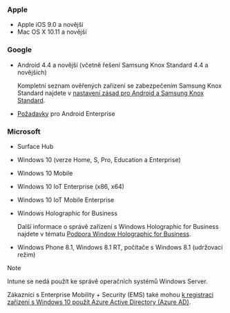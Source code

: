 

### <a name="apple"></a>Apple
- Apple iOS 9.0 a novější
- Mac OS X 10.11 a novější

### <a name="google"></a>Google
- Android 4.4 a novější (včetně řešení Samsung Knox Standard 4.4 a novějších)

  Kompletní seznam ověřených zařízení se zabezpečením Samsung Knox Standard najdete v [nastavení zásad pro Android a Samsung Knox Standard](/intune/supported-devices-browsers#supported-samsung-knox-standard-devices).


- [Požadavky](https://support.google.com/work/android/answer/6174145?hl=en) pro Android Enterprise

### <a name="microsoft"></a>Microsoft

- Surface Hub
- Windows 10 (verze Home, S, Pro, Education a Enterprise)
- Windows 10 Mobile
- Windows 10 IoT Enterprise (x86, x64)
- Windows 10 IoT Mobile Enterprise
- Windows Holographic for Business

  Další informace o správě zařízení s Windows Holographic for Business najdete v tématu [Podpora Window Holographic for Business](../windows-holographic-for-business.md).

- Windows Phone 8.1, Windows 8.1 RT, počítače s Windows 8.1 (udržovací režim)

> [!NOTE]
> Intune se nedá použít ke správě operačních systémů Windows Server.

Zákazníci s Enterprise Mobility + Security (EMS) také mohou [k registraci zařízení s Windows 10 použít Azure Active Directory (Azure AD)](/intune-classic/deploy-use/set-up-windows-device-management-with-microsoft-intune#azure-active-directory-enrollment).


